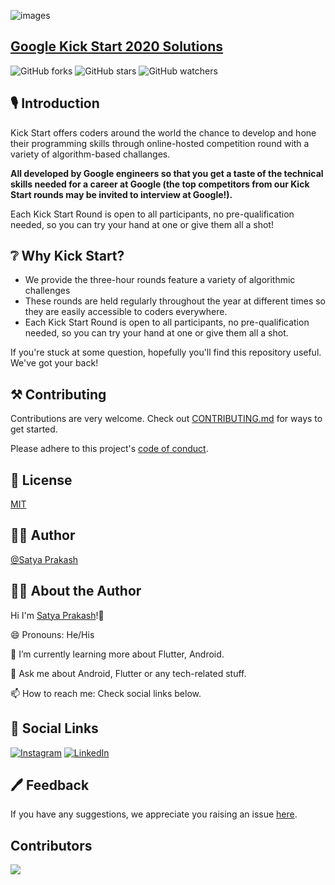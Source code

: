 ![images](http://www.mladiinfo.eu/wp-content/uploads/bfi_thumb/75642397_202483967434562_2620245142245736448_n-3aztd00y5tpa6n5psjz0g0.jpg)

## [Google Kick Start 2020 Solutions](https://github.com/BlankCoders/GoogleKickStart2020_Solutions)

![GitHub forks](https://img.shields.io/github/forks/saty-a/Hacktoberfest2022.svg?style=social&label=Fork&maxAge=2592000)
![GitHub stars](https://img.shields.io/github/stars/saty-a/Hacktoberfest2022.svg?style=social&label=Star&maxAge=2592000)
![GitHub watchers](https://img.shields.io/github/watchers/saty-a/Hacktoberfest2022.svg?style=social&label=Watch&maxAge=2592000)

## 🎙 Introduction
Kick Start offers coders around the world the chance to develop and hone their programming skills through online-hosted competition round with a variety of algorithm-based challanges.

<B>All developed by Google engineers so that you get a taste of the technical skills needed for a career at Google (the top competitors from our Kick Start rounds may be invited to interview at Google!).</B>  

Each Kick Start Round is open to all participants, no pre-qualification needed, so you can try your hand at one or give them all a shot!

## ❔ Why Kick Start?
- We provide the three-hour rounds feature a variety of algorithmic challenges
- These rounds are held regularly throughout the year at different times so they are easily accessible to coders everywhere. 
- Each Kick Start Round is open to all participants, no pre-qualification needed, so you can try your hand at one or give them all a shot.

If you're stuck at some question, hopefully you'll find this repository useful.
We've got your back!

## ⚒ Contributing

Contributions are very welcome.
Check out [CONTRIBUTING.md]() for ways to get started.

Please adhere to this project's [code of conduct]().

## 📄 License

[MIT]()

## 👨‍💻 Author 
[@Satya Prakash](https://github.com/saty-a)

## 🙋‍♂️ About the Author
Hi I'm [Satya Prakash](https://github.com/saty-a)!👋

😄 Pronouns: He/His

🌱 I’m currently learning more about Flutter, Android.

💬 Ask me about Android, Flutter or any tech-related stuff.

📫 How to reach me: Check social links below.

## 🔗 Social Links
[![Instagram](https://img.shields.io/badge/Instagram-E4405F?style=for-the-badge&logo=instagram&logoColor=white)]()
[![LinkedIn](https://img.shields.io/badge/LinkedIn-0077B5?style=for-the-badge&logo=linkedin&logoColor=white)](https://www.linkedin.com/in/satyaprakasham)

## 🖊 Feedback
If you have any suggestions, we appreciate you raising an issue [here](https://github.com/saty-a/Hacktoberfest2022/issues).

## Contributors
<a href="https://github.com/saty-a/Hacktoberfest2022/graphs/contributors">
  <img src="https://contrib.rocks/image?repo=saty-a/Hacktoberfest2022" />
</a>

